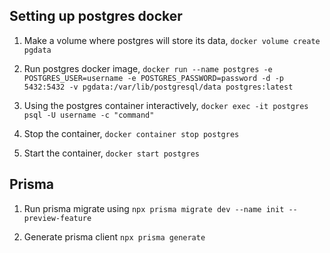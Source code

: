 ## Setting up postgres docker

1. Make a volume where postgres will store its data, `docker volume create pgdata`

2. Run postgres docker image, `docker run --name postgres -e POSTGRES_USER=username -e POSTGRES_PASSWORD=password -d -p 5432:5432 -v pgdata:/var/lib/postgresql/data postgres:latest`

3. Using the postgres container interactively, `docker exec -it postgres psql -U username -c "command"`

4. Stop the container, `docker container stop postgres`

5. Start the container, `docker start postgres`

## Prisma

1. Run prisma migrate using `npx prisma migrate dev --name init --preview-feature`

2. Generate prisma client `npx prisma generate`
